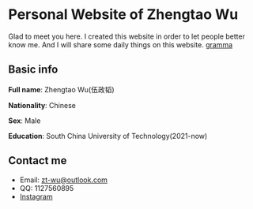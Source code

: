 # Personal Website of Zhengtao Wu

Glad to meet you here. I created this website in order to let people better know me. And I will share some daily things on this website.
[gramma](asset/L9980422.JPG)

## Basic info

  **Full name**: Zhengtao Wu(伍政韬)
  
  **Nationality**: Chinese
  
  **Sex**: Male
  
  **Education**: South China University of Technology(2021-now)

## Contact me

  * Email: zt-wu@outlook.com
  * QQ: 1127560895
  * <a href="https://www.instagram.com/zhengtao_wu/">Instagram
